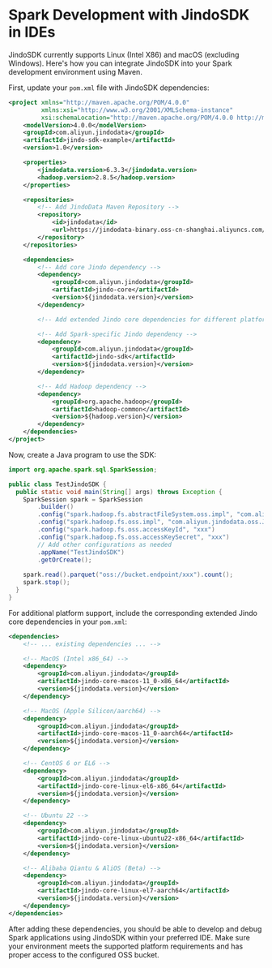 # Spark Development with JindoSDK in IDEs

JindoSDK currently supports Linux (Intel X86) and macOS (excluding Windows). Here's how you can integrate JindoSDK into your Spark development environment using Maven.

First, update your `pom.xml` file with JindoSDK dependencies:

```xml
<project xmlns="http://maven.apache.org/POM/4.0.0"
         xmlns:xsi="http://www.w3.org/2001/XMLSchema-instance"
         xsi:schemaLocation="http://maven.apache.org/POM/4.0.0 http://maven.apache.org/xsd/maven-4.0.0.xsd">
    <modelVersion>4.0.0</modelVersion>
    <groupId>com.aliyun.jindodata</groupId>
    <artifactId>jindo-sdk-example</artifactId>
    <version>1.0</version>

    <properties>
        <jindodata.version>6.3.3</jindodata.version>
        <hadoop.version>2.8.5</hadoop.version>
    </properties>

    <repositories>
        <!-- Add JindoData Maven Repository -->
        <repository>
            <id>jindodata</id>
            <url>https://jindodata-binary.oss-cn-shanghai.aliyuncs.com/mvn-repo/</url>
        </repository>
    </repositories>

    <dependencies>
        <!-- Add core Jindo dependency -->
        <dependency>
            <groupId>com.aliyun.jindodata</groupId>
            <artifactId>jindo-core</artifactId>
            <version>${jindodata.version}</version>
        </dependency>

        <!-- Add extended Jindo core dependencies for different platforms if needed -->

        <!-- Add Spark-specific Jindo dependency -->
        <dependency>
            <groupId>com.aliyun.jindodata</groupId>
            <artifactId>jindo-sdk</artifactId>
            <version>${jindodata.version}</version>
        </dependency>

        <!-- Add Hadoop dependency -->
        <dependency>
            <groupId>org.apache.hadoop</groupId>
            <artifactId>hadoop-common</artifactId>
            <version>${hadoop.version}</version>
        </dependency>
    </dependencies>
</project>
```

Now, create a Java program to use the SDK:

```java
import org.apache.spark.sql.SparkSession;

public class TestJindoSDK {
  public static void main(String[] args) throws Exception {
    SparkSession spark = SparkSession
        .builder()
        .config("spark.hadoop.fs.abstractFileSystem.oss.impl", "com.aliyun.jindodata.oss.OSS")
        .config("spark.hadoop.fs.oss.impl", "com.aliyun.jindodata.oss.JindoOssFileSystem")
        .config("spark.hadoop.fs.oss.accessKeyId", "xxx")
        .config("spark.hadoop.fs.oss.accessKeySecret", "xxx")
        // Add other configurations as needed
        .appName("TestJindoSDK")
        .getOrCreate();
    
    spark.read().parquet("oss://bucket.endpoint/xxx").count();
    spark.stop();
  }
}
```

For additional platform support, include the corresponding extended Jindo core dependencies in your `pom.xml`:

```xml
<dependencies>
    <!-- ... existing dependencies ... -->

    <!-- MacOS (Intel x86_64) -->
    <dependency>
        <groupId>com.aliyun.jindodata</groupId>
        <artifactId>jindo-core-macos-11_0-x86_64</artifactId>
        <version>${jindodata.version}</version>
    </dependency>

    <!-- MacOS (Apple Silicon/aarch64) -->
    <dependency>
        <groupId>com.aliyun.jindodata</groupId>
        <artifactId>jindo-core-macos-11_0-aarch64</artifactId>
        <version>${jindodata.version}</version>
    </dependency>

    <!-- CentOS 6 or EL6 -->
    <dependency>
        <groupId>com.aliyun.jindodata</groupId>
        <artifactId>jindo-core-linux-el6-x86_64</artifactId>
        <version>${jindodata.version}</version>
    </dependency>

    <!-- Ubuntu 22 -->
    <dependency>
        <groupId>com.aliyun.jindodata</groupId>
        <artifactId>jindo-core-linux-ubuntu22-x86_64</artifactId>
        <version>${jindodata.version}</version>
    </dependency>

    <!-- Alibaba Qiantu & AliOS (Beta) -->
    <dependency>
        <groupId>com.aliyun.jindodata</groupId>
        <artifactId>jindo-core-linux-el7-aarch64</artifactId>
        <version>${jindodata.version}</version>
    </dependency>
</dependencies>
```

After adding these dependencies, you should be able to develop and debug Spark applications using JindoSDK within your preferred IDE. Make sure your environment meets the supported platform requirements and has proper access to the configured OSS bucket.